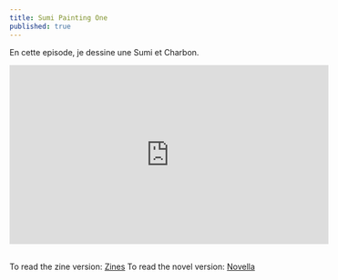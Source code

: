 ```yaml
---
title: Sumi Painting One
published: true
---
```

En cette episode, je dessine une Sumi et Charbon.

<iframe width="560" height="315" src="https://www.youtube.com/embed/KRJpR09sKjk" frameborder="0" allow="accelerometer; autoplay; clipboard-write; encrypted-media; gyroscope; picture-in-picture" allowfullscreen></iframe><br /><br />

To read the zine version: <a href="https://lwflouisa.github.io/Homepage/Zines/">Zines</a>
To read the novel version: <a href="https://lwflouisa.github.io/Homepage/UploadedFairy/">Novella</a>
